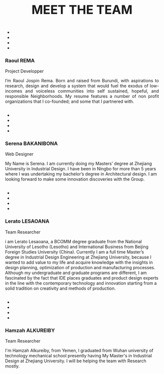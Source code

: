 
 <div class="demo">
        <div class="container">
            <div class="row text-center">
                <h1 class="white" style="text-align:center; font-size:40px;">MEET THE TEAM</h1>
            </div>

<div class="row">
                <div class="col-md-4 col-sm-6">
                    <div class="our-team">
                        <div class="pic">
                            <img src="IMAGE/rema.jpg" alt=""/>
                        </div>
                        <ul class="social">
                            <li><a href="#"><i class="fab fa-facebook"></i></a></li>
                            <li><a href="#"><i class="fab fa-google-plus"></i></a></li>
                            <li><a href="#"><i class="fab fa-twitter"></i></a></li>
                            <li><a href="#"><i class="fab fa-linkedin"></i></a></li>
                        </ul>
                        <div class="team-content">
                            <h3 class="title">Raoul REMA</h3>
                            <span class="post">Project Developper</span>
                            <p class="description" style="text-align:justify;">
                                I’m Raoul Jospin Rema. Born and raised from Burundi, with aspirations to research, design and develop a system that would fuel the exodus of low-incomes and voiceless communities into self sustained, hopeful, and responsible Neighborhoods. My resume features a number of non profit organizations that I co-founded; and some that I partnered with. 
                            </p>
                        </div>
                    </div>
                </div>

<div class="col-md-4 col-sm-6">
                    <div class="our-team">
                        <div class="pic">
                            <img src="IMAGE/serena.jpg" alt=""/>
                        </div>
                        <ul class="social">
                            <li><a href="#"><i class="fab fa-facebook"></i></a></li>
                            <li><a href="#"><i class="fab fa-google-plus"></i></a></li>
                            <li><a href="#"><i class="fab fa-twitter"></i></a></li>
                            <li><a href="#"><i class="fab fa-linkedin"></i></a></li>
                        </ul>
                        <div class="team-content">
                            <h3 class="title">Serena BAKANIBONA</h3>
                            <span class="post">Web Designer</span>
                            <p class="description">
                                My Name is Serena. I am currently doing my Masters’ degree at Zhejiang University in Industrial Design. I have been in Ningbo for more than 5 years where I was undertaking my bachelor’s degree in Architectural design. I am looking forward to make some innovation discoveries with the Group.
                            </p>
                        </div>
                    </div>
                </div>
            </div>
        </div>
    </div>
 <div class="demo">
        <div class="container">
            

<div class="row">
                <div class="col-md-4 col-sm-6">
                    <div class="our-team">
                        <div class="pic">
                            <img src="IMAGE/lerato.JPG" alt=""/>
                        </div>
                        <ul class="social">
                            <li><a href="#"><i class="fab fa-facebook"></i></a></li>
                            <li><a href="#"><i class="fab fa-google-plus"></i></a></li>
                            <li><a href="#"><i class="fab fa-twitter"></i></a></li>
                            <li><a href="#"><i class="fab fa-linkedin"></i></a></li>
                        </ul>
                        <div class="team-content">
                            <h3 class="title">Lerato LESAOANA</h3>
                            <span class="post"> Team Researcher</span>
                            <p class="description">
                                  i am  Lerato  Lesaoana,  a  BCOMM  degree  graduate  from  the  National  University  of  Lesotho (Lesotho) and International Business from Beijing Foreign Studies University (China). Currently I am a full time Master’s degree in Industrial Design Engineering at Zhejiang University, because I  wanted  to  add value to  my life  and  acquire  knowledge  with  the  insights  in  design  planning, optimization  of  production  and  manufacturing  processes. Although my  undergraduate  and graduate programs are different, I am fascinated by the fact that IDE places graduates and product design experts in the line with the contemporary technology and innovation starting from a solid tradition on creativity and methods of production.
                        </div>
                    </div>
                </div>

<div class="col-md-4 col-sm-6">
                    <div class="our-team">
                        <div class="pic">
                            <img src="images/img-2.jpg" alt=""/>
                        </div>
                        <ul class="social">
                            <li><a href="#"><i class="fab fa-facebook"></i></a></li>
                            <li><a href="#"><i class="fab fa-google-plus"></i></a></li>
                            <li><a href="#"><i class="fab fa-twitter"></i></a></li>
                            <li><a href="#"><i class="fab fa-linkedin"></i></a></li>
                        </ul>
                        <div class="team-content">
                            <h3 class="title">Hamzah ALKUREIBY</h3>
                            <span class="post">Team Researcher</span>
                            <p class="description">
                                I'm Hamzah Alkureiby, from Yemen, l graduated from Wuhan university of technology mechanical school presently having My Master's in Industrial Design at Zhejiang University. I will be helping the team with Research mostly. 
                            </p>
                        </div>
                    </div>
                </div>
            </div>
        </div>
    </div>




